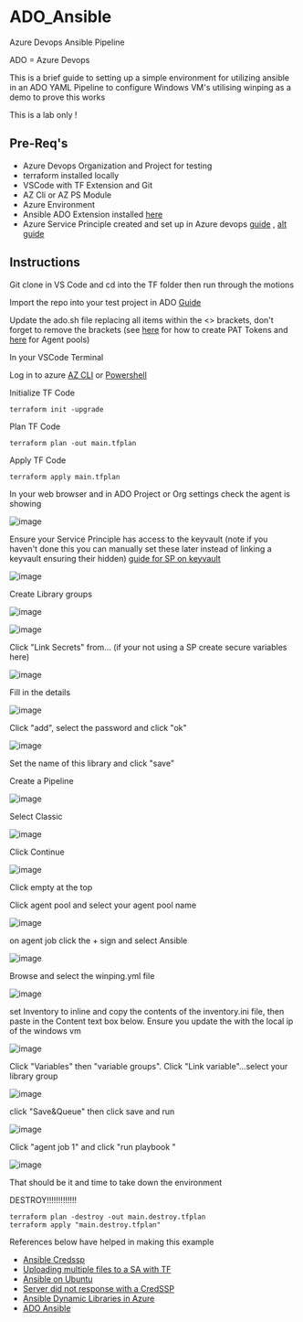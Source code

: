 # ADO_Ansible
Azure Devops Ansible Pipeline

ADO = Azure Devops

This is a brief guide to setting up a simple environment for utilizing ansible in an ADO YAML Pipeline to configure Windows VM's utilising winping as a demo to prove this works

This is a lab only !

## Pre-Req's

* Azure Devops Organization and Project for testing
* terraform installed locally
* VSCode with TF Extension and Git
* AZ Cli or AZ PS Module 
* Azure Environment 
* Ansible ADO Extension installed [here](https://marketplace.visualstudio.com/items?itemName=ms-vscs-rm.vss-services-ansible)
* Azure Service Principle created  and set up in Azure devops [guide](https://learn.microsoft.com/en-us/azure/devops/integrate/get-started/authentication/service-principal-managed-identity?view=azure-devops) , [alt guide](https://learn.microsoft.com/en-us/cli/azure/create-an-azure-service-principal-azure-cli)

## Instructions

Git clone in VS Code and cd into the TF folder then run through the motions

Import the repo into your test project in ADO [Guide](https://learn.microsoft.com/en-us/azure/devops/repos/git/import-git-repository?view=azure-devops)

Update the ado.sh file replacing all items within the <> brackets, don't forget to remove the brackets (see [here](https://learn.microsoft.com/en-us/azure/devops/organizations/accounts/use-personal-access-tokens-to-authenticate?view=azure-devops&tabs=Windows) for how to create PAT Tokens and [here](https://learn.microsoft.com/en-us/azure/devops/pipelines/agents/pools-queues?view=azure-devops&tabs=yaml%2Cbrowser) for Agent pools)

In your VSCode Terminal 

Log in to azure [AZ CLI](https://learn.microsoft.com/en-us/cli/azure/authenticate-azure-cli) or [Powershell](https://learn.microsoft.com/en-us/powershell/azure/authenticate-azureps?view=azps-10.1.0)

Initialize TF Code

    terraform init -upgrade

Plan TF Code

    terraform plan -out main.tfplan

Apply TF Code

    terraform apply main.tfplan

In your web browser and in ADO Project or Org settings check the agent is showing

![image](https://github.com/knowlesy/ADO_Ansible/assets/20459678/5eff9620-d581-4c54-8986-dd3306a8bd3c)

Ensure your Service Principle has access to the keyvault (note if you haven't done this you can manually set these later instead of linking a keyvault ensuring their hidden) [guide for SP on keyvault](https://learn.microsoft.com/en-us/azure/key-vault/general/assign-access-policy?tabs=azure-portal)

![image](https://github.com/knowlesy/ADO_Ansible/assets/20459678/f86de58d-6b6b-4001-bb4b-dc089416bbcc)

Create Library groups

![image](https://github.com/knowlesy/ADO_Ansible/assets/20459678/a5ce98f8-2137-493a-a24b-a1e7754f811a)

![image](https://github.com/knowlesy/ADO_Ansible/assets/20459678/47e699ab-5709-46c0-9988-9cc2e3d46430)

Click "Link Secrets" from... (if your not using a SP create secure variables here)

![image](https://github.com/knowlesy/ADO_Ansible/assets/20459678/c0ab10c5-4bda-41d8-9574-5edb5d4f5dff)

Fill in the details 

![image](https://github.com/knowlesy/ADO_Ansible/assets/20459678/f381f8fd-90b3-44ac-8555-7179735a4396)

Click "add", select the password and click "ok"

![image](https://github.com/knowlesy/ADO_Ansible/assets/20459678/929a1d55-3c39-4882-8cf9-a920f6e79982)

Set the name of this library and click "save" 

Create a Pipeline 

![image](https://github.com/knowlesy/ADO_Ansible/assets/20459678/3ec03826-5bdf-4c59-9bf5-e22e1531926a)

Select Classic 

![image](https://github.com/knowlesy/ADO_Ansible/assets/20459678/15acfc29-45b0-4057-bb39-041cc3d2380e)

Click Continue

![image](https://github.com/knowlesy/ADO_Ansible/assets/20459678/59474e24-e14f-4cb0-a1e3-9486b5b46ae3)

Click empty at the top 

Click agent pool and select your agent pool name 

![image](https://github.com/knowlesy/ADO_Ansible/assets/20459678/8fadcf25-0a06-439e-adf6-0804cfa7c87f)

on agent job click the + sign and select Ansible

![image](https://github.com/knowlesy/ADO_Ansible/assets/20459678/08b26e72-8c6c-4d86-8dbb-d1c8ffa4cfe3)

Browse and select the winping.yml file 

![image](https://github.com/knowlesy/ADO_Ansible/assets/20459678/438d421b-0923-4235-b339-43008490151a)

set Inventory to inline and copy the contents of the inventory.ini file, then paste in the Content text box below. Ensure you update the <ip address..> with the local ip of the windows vm

![image](https://github.com/knowlesy/ADO_Ansible/assets/20459678/fc7d272f-0e97-4c9e-9323-d622997d6b07)

Click "Variables" then "variable groups". Click "Link variable"...select your library group

![image](https://github.com/knowlesy/ADO_Ansible/assets/20459678/35cd6921-f0ef-44c6-95e8-7384523539e1)

click "Save&Queue" then click save and run  

![image](https://github.com/knowlesy/ADO_Ansible/assets/20459678/78b79eb3-0a78-49d2-9692-23fb4a936104)

Click "agent job 1" and click "run playbook "

![image](https://github.com/knowlesy/ADO_Ansible/assets/20459678/0eb1fcbb-98ce-49eb-a57f-dfab49500de4)

That should be it and time to take down the environment 

DESTROY!!!!!!!!!!!!!

    terraform plan -destroy -out main.destroy.tfplan
    terraform apply "main.destroy.tfplan"

References below have helped in making this example 
* [Ansible Credssp](https://docs.ansible.com/ansible/latest/os_guide/windows_winrm.html#credssp)
* [Uploading multiple files to a SA with TF](https://thomasthornton.cloud/2022/07/11/uploading-contents-of-a-folder-to-azure-blob-storage-using-terraform/)
* [Ansible on Ubuntu](https://www.digitalocean.com/community/tutorials/how-to-install-and-configure-ansible-on-ubuntu-20-04)
* [Server did not response with a CredSSP ](https://stackoverflow.com/questions/62157332/ansible-winrm-server-did-not-response-with-a-credssp-token-after-step-step-5)
* [Ansible Dynamic Libraries in Azure](https://learn.microsoft.com/en-us/azure/developer/ansible/dynamic-inventory-configure?tabs=azure-cli)
* [ADO Ansible](https://theazureblog.co.uk/azure-devops-ansible)
